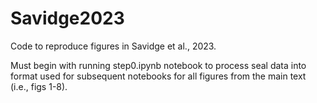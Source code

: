 # Savidge2023
Code to reproduce figures in Savidge et al., 2023.

Must begin with running step0.ipynb notebook to process seal data into format used for subsequent notebooks for all figures from the main text (i.e., figs 1-8).
